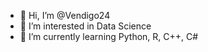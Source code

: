 - 👋 Hi, I’m @Vendigo24
- 👀 I’m interested in Data Science
- 🌱 I’m currently learning Python, R, C++, C#


<!---
Vendigo24/Vendigo24 is a ✨ special ✨ repository because its `README.md` (this file) appears on your GitHub profile.
You can click the Preview link to take a look at your changes.
--->
